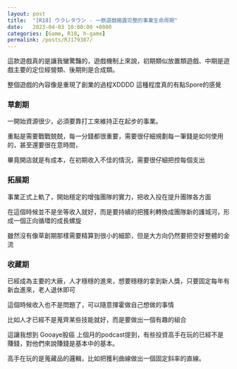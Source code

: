 ```yaml
---
layout: post
title:  "[R18] ウラレタウン - 一款遊戲揭露完整的事業生命周期"
date:   2023-04-03 10:00:00 +0800
categories: [Game, R18, h-game]
permalink: /posts/RJ179387/
---
```


這款遊戲真的是讓我蠻驚豔的，遊戲機制上來說，初期類似放置類遊戲、中期是遊戲主要的定位經營類、後期則是合成類。

整個遊戲的內容像是重現了創業的過程XDDDD  這種程度真的有點Spore的感覺

### 草創期
一開始資源很少，必須要靠打工來維持正在起步的事業。

重點是需要戰戰兢兢，每一分錢都很重要，需要很仔細規劃每一筆錢是如何使用的，甚至還要很在意時間，

畢竟開店就是有成本，在初期收入不佳的情況，需要很仔細把控每個支出


### 拓展期
事業正式上軌了，開始穩定的增強團隊的實力，把收入投在提升團隊各方面

在這個時候並不是坐等收入就好，而是要持續的把獲利轉換成團隊新的護城河，形成一個正向循環的成長螺旋

雖然沒有像草創期那樣需要精算到很小的細節，但是大方向仍然要把空好整體的金流


### 收藏期
已經成為主要的大廠，人才穩穩的進來，想要穩穩的拿到新人獎，只要固定每年有新血進來，老人退休即可

這個時候收入也不是問題了，可以隨意揮霍做自己想做的事情

比如人才已經不是蒐齊某些技能就好，而是要做出一個有趣的組合

這讓我想到 Gooaye股癌 上個月的podcast提到，有些投資高手在玩的已經不是賺錢，對他們來說賺錢是基本中的基本。

高手在玩的是蒐藏品的邏輯，比如把獲利曲線做出一個固定斜率的直線。